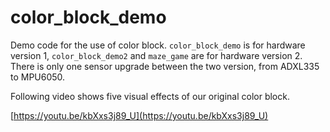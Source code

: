 # color_block_demo
Demo code for the use of color block. `color_block_demo` is for hardware version 1, `color_block_demo2` and `maze_game` are for hardware version 2. There is only one sensor upgrade between the two version, from ADXL335 to MPU6050.

Following video shows five visual effects of our original color block.

[https://youtu.be/kbXxs3j89_U](https://youtu.be/kbXxs3j89_U)

